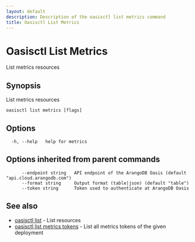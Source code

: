 ```yaml
---
layout: default
description: Description of the oasisctl list metrics command
title: Oasisctl List Metrics
---
```

# Oasisctl List Metrics

List metrics resources

## Synopsis

List metrics resources

```
oasisctl list metrics [flags]
```

## Options

```
  -h, --help   help for metrics
```

## Options inherited from parent commands

```
      --endpoint string   API endpoint of the ArangoDB Oasis (default "api.cloud.arangodb.com")
      --format string     Output format (table|json) (default "table")
      --token string      Token used to authenticate at ArangoDB Oasis
```

## See also

* [oasisctl list](oasisctl-list.html)	 - List resources
* [oasisctl list metrics tokens](oasisctl-list-metrics-tokens.html)	 - List all metrics tokens of the given deployment


